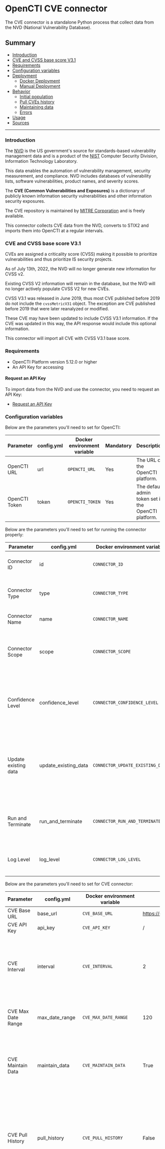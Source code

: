 # OpenCTI CVE connector

The CVE connector is a standalone Python process that collect data from the NVD (National Vulnerability Database).

## Summary

- [Introduction](#introduction)
- [CVE and CVSS base score V3.1](#cve-and-cvss-base-score-v31)
- [Requirements](#requirements)
- [Configuration variables](#configuration-variables)
- [Deployment](#deployment)
  - [Docker Deployment](#docker-deployment)
  - [Manual Deployment](#manual-deployment)
- [Behavior](#behavior)
  - [Initial population](#initial-population)
  - [Pull CVEs history](#pull-cves-history)
  - [Maintaining data](#maintaining-data)
  - [Errors](#errors)
- [Usage](#usage)
- [Sources](#sources)

---

### Introduction

The [NVD](https://nvd.nist.gov/general/brief-history) is the US government's source for standards-based vulnerability
management data and is a product of the [NIST](https://www.nist.gov/) Computer Security Division, Information Technology
Laboratory.

This data enables the automation of vulnerability management, security measurement, and compliance. NVD includes
databases of vulnerability lists, software vulnerabilities, product names, and severity scores.

The **CVE (Common Vulnerabilities and Exposures)** is a dictionary of publicly known information security
vulnerabilities and
other information security exposures.

The CVE repository is maintained by [MITRE Corporation](https://www.mitre.org/) and is freely available.

This connector collects CVE data from the NVD, converts to STIX2 and imports them into OpenCTI at a regular intervals.

### CVE and CVSS base score V3.1

CVEs are assigned a criticality score (CVSS) making it possible to prioritize vulnerabilities and thus prioritize IS
security projects.

As of July 13th, 2022, the NVD will no longer generate new information for CVSS v2.

Existing CVSS V2 information will remain in the database, but the NVD will no longer actively populate CVSS V2 for new
CVEs.

CVSS V3.1 was released in June 2019, thus most CVE published before 2019 do not include the `cvssMetricV31` object. The
exception are CVE published before 2019 that were later reanalyzed or modified.

These CVE may have been updated to include CVSS V3.1 information. If the CVE was updated in this way, the API response
would include this optional information.

This connector will import all CVE with CVSS V3.1 base score.

### Requirements

- OpenCTI Platform version 5.12.0 or higher
- An API Key for accessing

#### Request an API Key

To import data from the NVD and use the connector, you need to request an API Key:

- [Request an API Key](https://nvd.nist.gov/developers/request-an-api-key)

### Configuration variables

Below are the parameters you'll need to set for OpenCTI:

| Parameter     | config.yml | Docker environment variable | Mandatory | Description                                          |
|---------------|------------|-----------------------------|-----------|------------------------------------------------------|
| OpenCTI URL   | url        | `OPENCTI_URL`               | Yes       | The URL of the OpenCTI platform.                     |
| OpenCTI Token | token      | `OPENCTI_TOKEN`             | Yes       | The default admin token set in the OpenCTI platform. |

Below are the parameters you'll need to set for running the connector properly:

| Parameter            | config.yml           | Docker environment variable      | Default                              | Mandatory | Description                                                                                                                                 |
|----------------------|----------------------|----------------------------------|--------------------------------------|-----------|---------------------------------------------------------------------------------------------------------------------------------------------|
| Connector ID         | id                   | `CONNECTOR_ID`                   | /                                    | Yes       | A unique `UUIDv4` identifier for this connector instance.                                                                                   |
| Connector Type       | type                 | `CONNECTOR_TYPE`                 | EXTERNAL_IMPORT                      | Yes       | Should always be set to `EXTERNAL_IMPORT` for this connector.                                                                               |
| Connector Name       | name                 | `CONNECTOR_NAME`                 | Common Vulnerabilities and Exposures | Yes       | Name of the connector.                                                                                                                      |
| Connector Scope      | scope                | `CONNECTOR_SCOPE`                | identity,vulnerability               | Yes       | The scope or type of data the connector is importing, either a MIME type or Stix Object.                                                    |
| Confidence Level     | confidence_level     | `CONNECTOR_CONFIDENCE_LEVEL`     | 75                                   | Yes       | The default confidence level for created sightings. It's a number between 0 and 100, with 100 being the most confident.                     |
| Update existing data | update_existing_data | `CONNECTOR_UPDATE_EXISTING_DATA` | False                                | No        | If an entity already exists, update its attributes with information provided by this connector. Takes 2 available values: `True` or `False` |
| Run and Terminate    | run_and_terminate    | `CONNECTOR_RUN_AND_TERMINATE`    | False                                | No        | Launch the connector once if set to True. Takes 2 available values: `True` or `False`                                                       |
| Log Level            | log_level            | `CONNECTOR_LOG_LEVEL`            | info                                 | Yes       | Determines the verbosity of the logs. Options are `debug`, `info`, `warn`, or `error`.                                                      |

Below are the parameters you'll need to set for CVE connector:

| Parameter              | config.yml         | Docker environment variable | Default                                      | Mandatory | Description                                                                                                                                                         |
|------------------------|--------------------|-----------------------------|----------------------------------------------|-----------|---------------------------------------------------------------------------------------------------------------------------------------------------------------------|
| CVE Base URL           | base_url           | `CVE_BASE_URL`              | https://services.nvd.nist.gov/rest/json/cves | Yes       | URL for the CVE API.                                                                                                                                                |
| CVE API Key            | api_key            | `CVE_API_KEY`               | /                                            | Yes       | API Key for the CVE API.                                                                                                                                            |
| CVE Interval           | interval           | `CVE_INTERVAL`              | 2                                            | Yes       | Interval in hours to check and import new CVEs. Must be strictly greater than 1, advice from NIST minimum 2 hours                                                   |
| CVE Max Date Range     | max_date_range     | `CVE_MAX_DATE_RANGE`        | 120                                          | Yes       | Determines how many days to collect CVE. Maximum of 120 days.                                                                                                       |
| CVE Maintain Data      | maintain_data      | `CVE_MAINTAIN_DATA`         | True                                         | Yes       | If set to `True`, import CVEs from the last run of the connector to the current time. Takes 2 values: `True` or `False`.                                            |
| CVE Pull History       | pull_history       | `CVE_PULL_HISTORY`          | False                                        | No        | If set to `True`, import all CVEs from start year define in history start year configuration and history start year is required. Takes 2 values: `True` or `False`. |
| CVE History Start Year | history_start_year | `CVE_HISTORY_START_YEAR`    | 2019                                         | No        | Year in number. Required when pull_history is set to `True`.  Minimum 2019 as CVSS V3.1 was released in June 2019, thus most CVE published before 2019 do not include the cvssMetricV31 object.                                                                                      |

For more details about the CVE API, see the documentation at the link below:

- [CVE API](https://nvd.nist.gov/developers/vulnerabilities)

### Deployment

#### Docker Deployment

Build a Docker Image using the provided `Dockerfile`.

Example:

```shell
docker build . -t opencti-orkl-import:latest
```

Make sure to replace the environment variables in `docker-compose.yml` with the appropriate configurations for your
environment. Then, start the docker container with the provided docker-compose.yml

```shell
docker compose up -d
# -d for detached
```

#### Manual Deployment

Create a file `config.yml` based on the provided `config.yml.sample`.

Replace the configuration variables (especially the "**ChangeMe**" variables) with the appropriate configurations for
you environment.

Install the required python dependencies (preferably in a virtual environment):

```shell
pip3 install -r requirements.txt
```

Or if you have Make installed, in cve/src:

```shell
# Will install the requirements
make init
```

Then, start the connector from cve/src:

```shell
python3 main.py
```

### Behavior

#### Initial population

For the first run of the connector, the connector will import the most recent CVEs based on the CVSS V3.1 base score.

Configuring the `max_date_range` allows to fetch all CVEs from the last `max_date_range` days to now.

The maximum allowable range when using any date range parameters is **120 consecutive days**. So, the `max_date_range`
cannot exceed 120 days.

If the response from CVE API is 200, data is fetched successfully, and you will see the following logs:

Example of logs:

_max_date_range: 1_

![success logs](./_docs_/media/success-log.png)

#### Pull CVEs history

For the first run of the connector, you may want to pull CVEs from the last years.
Configuring `pull_history` to `True` requires to add a start year.

Example of logs:

_pull_history: True_

_history_start_year: 2022_

![history logs](./_docs_/media/history-logs.png)

Since the maximum allowed range when using any date range parameter is **120 consecutive days**, and the default value
and **maximum allowed limit to fetch is 2000** vulnerabilities (for network considerations), fetching CVEs of 1 year
will take these parameters into account.

These values have been optimized to provide the greatest number of results with the fewest number of requests.

#### Maintaining data

By default, `maintain_data` will be set to `True` to keep data updated.

If the connector runs and the last run is higher than the `interval` set, the connector will import the last CVEs added
or modified.

#### Errors

You may encounter some errors from the server:

![logs error 503](./_docs_/media/log-error.png)

![logs error 503](./_docs_/media/log-error-2.png)

The connector will retry to fetch data from CVE API after few minutes.

It retries for a total of 4 times the request before fail.

![logs retry](./_docs_/media/retry-logs.png)


### Usage

After Installation, the connector should require minimal interaction to use, and should update automatically at the
hourly interval specified in your `docker-compose.yml` or `config.yml`.

However, if you would like to force an immediate poll of the CVE instance, navigate to _Data_ -> _Connectors_ in the
OpenCTI platform.
Find the "Common Vulnerabilities and Exposures" connector, and click on the refresh button to reset the connector's
state and force a new poll of the CVEs.

![reset connector](./_docs_/media/reset-connector.png)

### Sources

- [NVD](https://nvd.nist.gov/info)
- [CVSS V2 deprecated](https://nvd.nist.gov/vuln-metrics/cvss/v2-calculator)
- [CVSS V3.1 Official Support](https://nvd.nist.gov/general/news/cvss-v3-1-official-support)
- [Computer Security Division](https://www.nist.gov/itl/csd)
